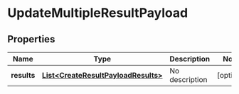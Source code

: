 
# UpdateMultipleResultPayload

## Properties
Name | Type | Description | Notes
------------ | ------------- | ------------- | -------------
**results** | [**List&lt;CreateResultPayloadResults&gt;**](CreateResultPayloadResults.md) | No description |  [optional]



